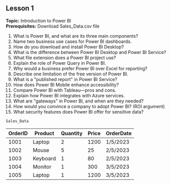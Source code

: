 ## Lesson 1  
**Topic:** Introduction to Power BI  
**Prerequisites:** Download Sales_Data.csv file  

1. What is Power BI, and what are its three main components?  
2. Name two business use cases for Power BI dashboards.  
3. How do you download and install Power BI Desktop?  
4. What is the difference between Power BI Desktop and Power BI Service?  
5. What file extension does a Power BI project use?  
6. Explain the role of Power Query in Power BI.  
7. Why would a business prefer Power BI over Excel for reporting?  
8. Describe one limitation of the free version of Power BI.  
9. What is a "published report" in Power BI Service?  
10. How does Power BI Mobile enhance accessibility?  
11. Compare Power BI with Tableau—pros and cons.  
12. Explain how Power BI integrates with Azure services.  
13. What are "gateways" in Power BI, and when are they needed?  
14. How would you convince a company to adopt Power BI? (ROI argument)  
15. What security features does Power BI offer for sensitive data?  

```Sales_Data```

| OrderID | Product  | Quantity | Price | OrderDate |
|---------|----------|----------|-------|-----------|
| 1001    | Laptop   | 2        | 1200  | 1/5/2023  |
| 1002    | Mouse    | 5        | 25    | 2/5/2023  |
| 1003    | Keyboard | 1        | 80    | 2/5/2023  |
| 1004    | Monitor  | 1        | 300   | 3/5/2023  |
| 1005    | Laptop   | 1        | 1200  | 3/5/2023  |
